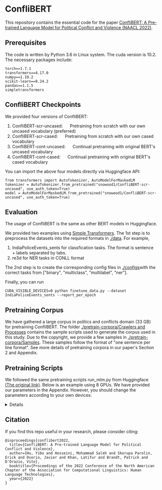 # ConfliBERT

This repository contains the essential code for the paper [ConfliBERT: A Pre-trained Language Model for Political Conflict and
Violence (NAACL 2022)](https://github.com/eventdata/ConfliBERT/blob/main/NAACL_2022___confliBERT.pdf).

## Prerequisites
The code is written by Python 3.6 in Linux system. The cuda version is 10.2. 
The necessary packages include:

	torch==1.7.1 
	transformers==4.17.0 
	numpy==1.19.2 
	scikit-learn==0.24.2
	pandas==1.1.5
	simpletransformers

## ConfliBERT Checkpoints
We provided four versions of ConfliBERT:
<ol>
  <li>ConfliBERT-scr-uncased: &nbsp;&nbsp;&nbsp;&nbsp; Pretraining from scratch with our own uncased vocabulary (preferred)</li>
  <li>ConfliBERT-scr-cased: &nbsp;&nbsp;&nbsp;&nbsp; Pretraining from scratch with our own cased vocabulary</li>
  <li>ConfliBERT-cont-uncased: &nbsp;&nbsp;&nbsp;&nbsp; Continual pretraining with original BERT's uncased vocabulary</li>
  <li>ConfliBERT-cont-cased: &nbsp;&nbsp;&nbsp;&nbsp; Continual pretraining with original BERT's cased vocabulary</li>
</ol>


You can import the above four models directly via Huggingface API:

	from transformers import AutoTokenizer, AutoModelForMaskedLM
	tokenizer = AutoTokenizer.from_pretrained("snowood1/ConfliBERT-scr-uncased", use_auth_token=True)
	model = AutoModelForMaskedLM.from_pretrained("snowood1/ConfliBERT-scr-uncased", use_auth_token=True)


## Evaluation	
The usage of ConfliBERT is the same as other BERT models in Huggingface.

We provided two examples using [Simple Transformers](https://simpletransformers.ai/).
The 1st step is to preprocess the datasets into the required formats in [./data](https://github.com/eventdata/ConfliBERT/tree/main/data). For example,

<ol>
  <li>IndiaPoliceEvents_sents for classfication tasks. The format is sentence + labels separated by tabs.</li>
  <li>re3d for NER tasks in CONLL format</li>
</ol>

The 2nd step is to create the corresponding config files in [./configs](https://github.com/eventdata/ConfliBERT/tree/main/configs)with the correct tasks from ["binary", "multiclass", "multilabel", "ner"].

Finally, you can run
	
	CUDA_VISIBLE_DEVICES=0 python finetune_data.py --dataset IndiaPoliceEvents_sents --report_per_epoch
	

	
## Pretraining Corpus
We have gathered a large corpus in politics and conflicts domain (33 GB) for pretraining ConfliBERT.
The folder [./pretrain-corpora/Crawlers and Processes](https://github.com/eventdata/ConfliBERT/tree/main/pretrain-corpora/Crawlers%20and%20Process) contains the sample scripts used to generate the corpus used in this study. 
Due to the copyright, we provide a few samples in [./pretrain-corpora/Samples](https://github.com/eventdata/ConfliBERT/tree/main/pretrain-corpora/Samples).  These samples follow the format of "one sentence per line format". See more details of pretraining corpora in our paper's Section 2 and Appendix.




## Pretraining Scripts
We followed the same pretraining scripts run_mlm.py from Huggingface [(The original link)](https://github.com/huggingface/transformers/blob/main/examples/pytorch/language-modeling/run_mlm.py).
Below is an example using 8 GPUs. We have provided our parameters in the Appendix. However, you should change the parameters according to your own devices:
<details>
	
```	
	export NGPU=8; nohup python -m torch.distributed.launch --master_port 12345 \
	--nproc_per_node=$NGPU run_mlm.py \
	--model_type bert \
	--config_name ./bert_base_cased \
	--tokenizer_name ./bert_base_cased \
	--output_dir ./bert_base_cased \
	--cache_dir ./cache_cased_128 \
	--use_fast_tokenizer \
	--overwrite_output_dir \
	--train_file YOUR_TRAIN_FILE \
	--validation_file YOUR_VALID_FILE \
	--max_seq_length 128\ 
	--preprocessing_num_workers 4 \
	--dataloader_num_workers 2 \
	--do_train --do_eval \
	--learning_rate 5e-4 \
	--warmup_steps=10000 \
	--save_steps 1000 \
	--evaluation_strategy steps \
	--eval_steps 10000 \
	--prediction_loss_only  \
	--save_total_limit 3 \
	--per_device_train_batch_size 64 --per_device_eval_batch_size 64 \
	--gradient_accumulation_steps 4 \
	--logging_steps=100 \
	--max_steps 100000 \
	--adam_beta1 0.9 --adam_beta2 0.98 --adam_epsilon 1e-6 \
	--fp16 True --weight_decay=0.01
```
	
</details>

## Citation

If you find this repo useful in your research, please consider citing:

	@inproceedings{conflibert2022,
	  title={ConfliBERT: A Pre-trained Language Model for Political Conflict and Violence},
	  author={Hu, Yibo and Hosseini, Mohammad Saleh and Skorupa Parolin, Erick and Osorio, Javier and Khan, Latifur and Brandt, Patrick and D'Orazio, Vito},
	  booktitle={Proceedings of the 2022 Conference of the North American Chapter of the Association for Computational Linguistics: Human Language Technologies},
	  year={2022}
	}
